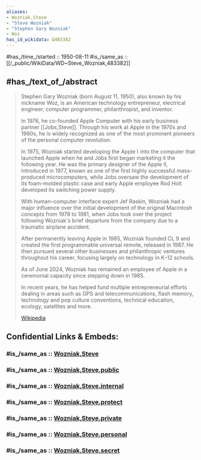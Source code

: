 ```yaml
---
aliases:
- Wozniak,Steve
- "Steve Wozniak"
- "Stephen Gary Wozniak"
- Woz
has_id_wikidata: Q483382
---
```


#has_/time_/started :: 1950-08-11 
#is_/same_as :: [[/_public/WikiData/WD~Steve_Wozniak,483382]]

## #has_/text_of_/abstract 

> Stephen Gary Wozniak (born August 11, 1950), also known by his nickname Woz, 
> is an American technology entrepreneur, electrical engineer, 
> computer programmer, philanthropist, and inventor. 
> 
> In 1976, he co-founded Apple Computer with his early business partner [[Jobs,Steve]]. 
> Through his work at Apple in the 1970s and 1980s, 
> he is widely recognized as one of the most prominent pioneers of the personal computer revolution.
>
> In 1975, Wozniak started developing the Apple I  into the computer that launched Apple 
> when he and Jobs first began marketing it the following year. 
> He was the primary designer of the Apple II, introduced in 1977, 
> known as one of the first highly successful mass-produced microcomputers, 
> while Jobs oversaw the development of its foam-molded plastic case 
> and early Apple employee Rod Holt developed its switching power supply. 
>
> With human–computer interface expert Jef Raskin, Wozniak had a major influence 
> over the initial development of the original  Macintosh concepts from 1979 to 1981, 
> when Jobs took over the project following Wozniak's brief departure from the company 
> due to a traumatic airplane accident. 
> 
> After permanently leaving Apple in 1985, Wozniak founded CL 9 
> and created the first programmable universal remote, released in 1987. 
> He then pursued several other businesses and philanthropic ventures throughout his career, 
> focusing largely on technology in K–12 schools.
>
> As of June 2024, Wozniak has remained an employee of Apple 
> in a ceremonial capacity since stepping down in 1985. 
> 
> In recent years, he has helped fund multiple entrepreneurial efforts 
> dealing in areas such as GPS and telecommunications, flash memory, technology 
> and pop culture conventions, technical education, ecology, satellites and more.
>
> [Wikipedia](https://en.wikipedia.org/wiki/Steve%20Wozniak) 


## Confidential Links & Embeds: 

### #is_/same_as :: [Wozniak,Steve](/_Standards/Technology/IT/Computer_Hardware/Computer/Wozniak,Steve.md) 

### #is_/same_as :: [Wozniak,Steve.public](/_public/Technology/IT/Computer_Hardware/Computer/Wozniak,Steve.public.md) 

### #is_/same_as :: [Wozniak,Steve.internal](/_internal/Technology/IT/Computer_Hardware/Computer/Wozniak,Steve.internal.md) 

### #is_/same_as :: [Wozniak,Steve.protect](/_protect/Technology/IT/Computer_Hardware/Computer/Wozniak,Steve.protect.md) 

### #is_/same_as :: [Wozniak,Steve.private](/_private/Technology/IT/Computer_Hardware/Computer/Wozniak,Steve.private.md) 

### #is_/same_as :: [Wozniak,Steve.personal](/_personal/Technology/IT/Computer_Hardware/Computer/Wozniak,Steve.personal.md) 

### #is_/same_as :: [Wozniak,Steve.secret](/_secret/Technology/IT/Computer_Hardware/Computer/Wozniak,Steve.secret.md)

